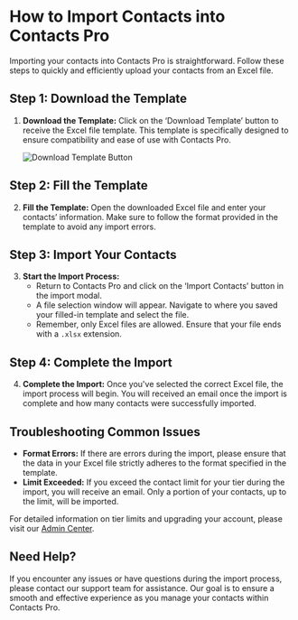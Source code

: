 # How to Import Contacts into Contacts Pro

Importing your contacts into Contacts Pro is straightforward. Follow these steps to quickly and efficiently upload your contacts from an Excel file.

## Step 1: Download the Template

1. **Download the Template:** Click on the ‘Download Template’ button to receive the Excel file template. This template is specifically designed to ensure compatibility and ease of use with Contacts Pro.

   ![Download Template Button](/assets/img/teams-pro/importButton.png)

## Step 2: Fill the Template

2. **Fill the Template:** Open the downloaded Excel file and enter your contacts’ information. Make sure to follow the format provided in the template to avoid any import errors.

## Step 3: Import Your Contacts

3. **Start the Import Process:**
   - Return to Contacts Pro and click on the ‘Import Contacts’ button in the import modal.
   - A file selection window will appear. Navigate to where you saved your filled-in template and select the file.
   - Remember, only Excel files are allowed. Ensure that your file ends with a `.xlsx` extension.

## Step 4: Complete the Import

4. **Complete the Import:** Once you've selected the correct Excel file, the import process will begin. You will received an email once the import is complete and how many contacts were successfully imported.

## Troubleshooting Common Issues

- **Format Errors:** If there are errors during the import, please ensure that the data in your Excel file strictly adheres to the format specified in the template.
- **Limit Exceeded:** If you exceed the contact limit for your tier during the import, you will receive an email. Only a portion of your contacts, up to the limit, will be imported.

For detailed information on tier limits and upgrading your account, please visit our [Admin Center](https://admin.teams-pro.com/).

## Need Help?

If you encounter any issues or have questions during the import process, please contact our support team for assistance. Our goal is to ensure a smooth and effective experience as you manage your contacts within Contacts Pro.

<Hubspot />
<Clarity />
<GoogleAnalytics />